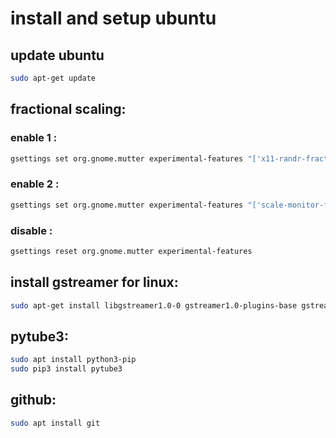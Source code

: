 # install and setup ubuntu 

## update ubuntu
```bash
sudo apt-get update
```



## fractional scaling:
### enable 1 :
```bash
gsettings set org.gnome.mutter experimental-features "['x11-randr-fractional-scaling']"
```

### enable 2 : 
```bash
gsettings set org.gnome.mutter experimental-features "['scale-monitor-framebuffer']"
```

### disable : 
```bash
gsettings reset org.gnome.mutter experimental-features
```


## install gstreamer for linux: 
```bash
sudo apt-get install libgstreamer1.0-0 gstreamer1.0-plugins-base gstreamer1.0-plugins-good gstreamer1.0-plugins-bad gstreamer1.0-plugins-ugly gstreamer1.0-libav gstreamer1.0-doc gstreamer1.0-tools gstreamer1.0-x gstreamer1.0-alsa gstreamer1.0-gl gstreamer1.0-gtk3 gstreamer1.0-qt5 gstreamer1.0-pulseaudio
```

## pytube3: 
```bash
sudo apt install python3-pip
sudo pip3 install pytube3
```

## github:
```bash
sudo apt install git
```





